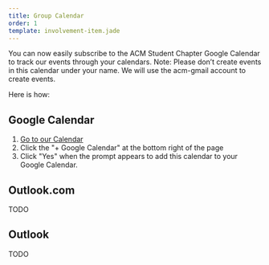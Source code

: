 ```yaml
---
title: Group Calendar
order: 1
template: involvement-item.jade
---
```

You can now easily subscribe to the ACM Student Chapter Google Calendar to track our events through your calendars.
Note: Please don’t create events in this calendar under your name. We will use the acm-gmail account to create events.

Here is how:

## Google Calendar

1. [Go to our Calendar](https://www.google.com/calendar/embed?src=r60dppokqfbu5jgakr0bqlrt0s%40group.calendar.google.com&ctz=Europe/London)
1. Click the "+ Google Calendar" at the bottom right of the page
1. Click "Yes" when the prompt appears to add this calendar to your Google Calendar.


## Outlook.com
TODO

## Outlook
TODO
